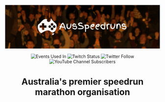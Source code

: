 <div align="center">
	<img src="https://github.com/ausspeedruns/.github/blob/main/profile/Hero.png" alt="AusSpeedruns Hero Image" />
</div>

<div align="center">

![Events Used In](https://img.shields.io/badge/Money_Raised->$100,000-c72?style=for-the-badge&logo=data:image/png;base64,iVBORw0KGgoAAAANSUhEUgAAABcAAAAUCAMAAABRYFY8AAAAAXNSR0IArs4c6QAAAARnQU1BAACxjwv8YQUAAAAGUExURf///wAAAFXC034AAAACdFJOU/8A5bcwSgAAAAlwSFlzAAALEwAACxMBAJqcGAAAAF1JREFUKFN1jsERACEIA6X/pg9ICDiH+5CwguOxHflzECmqBEwoOOVVq5nQsxukz6pLRPfdJNe+Gu4nLkHd43z6meY7Tk/UyuM/9D/Gez6oNa/MsAFyHzebCrePmn3lDgD7ObFjrgAAAABJRU5ErkJggg==)
![Twitch Status](https://img.shields.io/twitch/status/ausspeedruns?style=for-the-badge&logo=twitch&logoColor=white)
![Twitter Follow](https://img.shields.io/twitter/follow/ausspeedruns?style=for-the-badge&logo=twitter&logoColor=white&color=1DA1F2)
![YouTube Channel Subscribers](https://img.shields.io/youtube/channel/subscribers/UCjmGR3lE2OJxc9ocNVuUgbA?style=for-the-badge&logo=youtube)
</div>

<h1 align="center">Australia's premier speedrun marathon organisation</h2>
